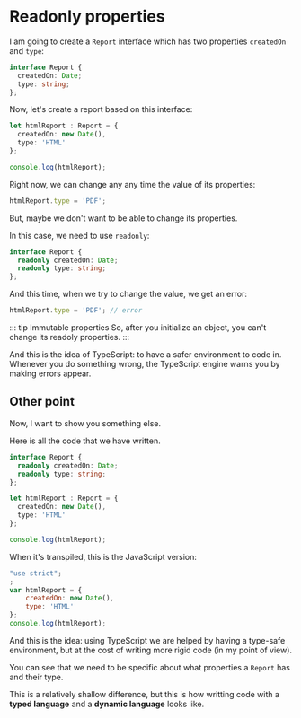# Readonly properties

I am going to create a `Report` interface which has two properties `createdOn` and `type`:

``` ts
interface Report {
  createdOn: Date;
  type: string;
};
```

Now, let's create a report based on this interface:

``` ts
let htmlReport : Report = {
  createdOn: new Date(),
  type: 'HTML'
};

console.log(htmlReport);
```

Right now, we can change any any time the value of its properties:

``` ts
htmlReport.type = 'PDF';
```

But, maybe we don't want to be able to change its properties.

In this case, we need to use `readonly`:

``` ts
interface Report {
  readonly createdOn: Date;
  readonly type: string;
};
```

And this time, when we try to change the value, we get an error:

``` ts
htmlReport.type = 'PDF'; // error
```

::: tip Immutable properties
So, after you initialize an object, you can't change its readoly properties.
:::

And this is the idea of TypeScript: to have a safer environment to code in. 
Whenever you do something wrong, the TypeScript engine warns you by making errors appear.

## Other point

Now, I want to show you something else.

Here is all the code that we have written.

``` ts
interface Report {
  readonly createdOn: Date;
  readonly type: string;
};

let htmlReport : Report = {
  createdOn: new Date(),
  type: 'HTML'
};

console.log(htmlReport);
```

When it's transpiled, this is the JavaScript version:

``` js
"use strict";
;
var htmlReport = {
    createdOn: new Date(),
    type: 'HTML'
};
console.log(htmlReport);
```

And this is the idea: using TypeScript we are helped by having a type-safe environment, but at the cost of writing more rigid code (in my point of view).

You can see that we need to be specific about what properties a `Report` has and their type.

This is a relatively shallow difference, but this is how writting code with a **typed language** and a **dynamic language** looks like.

